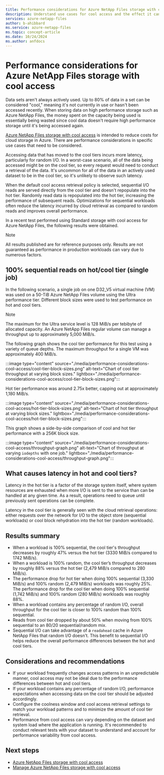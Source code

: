 ```yaml
---
title: Performance considerations for Azure NetApp Files storage with cool access
description: Understand use cases for cool access and the effect it can have on performance. 
services: azure-netapp-files
author: b-ahibbard
ms.service: azure-netapp-files
ms.topic: concept-article
ms.date: 10/24/2024
ms.author: anfdocs
---
```

# Performance considerations for Azure NetApp Files storage with cool access

Data sets aren't always actively used. Up to 80% of data in a set can be considered "cool," meaning it's not currently in use or hasn't been accessed recently. When storing data on high performance storage such as Azure NetApp Files, the money spent on the capacity being used is essentially being wasted since cool data doesn't require high performance storage until it's being accessed again. 

[Azure NetApp Files storage with cool access](cool-access-introduction.md) is intended to reduce costs for cloud storage in Azure. There are performance considerations in specific use cases that need to be considered.

Accessing data that has moved to the cool tiers incurs more latency, particularly for random I/O. In a worst-case scenario, all of the data being accessed might be on the cool tier, so every request would need to conduct a retrieval of the data. It's uncommon for all of the data in an actively used dataset to be in the cool tier, so it's unlikely to observe such latency. 

When the default cool access retrieval policy is selected, sequential I/O reads are served directly from the cool tier and doesn't repopulate into the hot tier. Randomly read data is repopulated into the hot tier, increasing the performance of subsequent reads. Optimizations for sequential workloads often reduce the latency incurred by cloud retrieval as compared to random reads and improves overall performance.  

In a recent test performed using Standard storage with cool access for Azure NetApp Files, the following results were obtained.

>[!NOTE]
>All results published are for reference purposes only. Results are not guaranteed as performance in production workloads can vary due to numerous factors.

## 100% sequential reads on hot/cool tier (single job)

In the following scenario, a single job on one D32_V5 virtual machine (VM) was used on a 50-TiB Azure NetApp Files volume using the Ultra performance tier. Different block sizes were used to test performance on hot and cool tiers.

>[!NOTE]
>The maximum for the Ultra service level is 128 MiB/s per tebibyte of allocated capacity. An Azure NetApp Files regular volume can manage a throughput up to approximately 5,000 MiB/s.

The following graph shows the cool tier performance for this test using a variety of queue depths. The maximum throughput for a single VM was approximately 400 MiB/s.

:::image type="content" source="./media/performance-considerations-cool-access/cool-tier-block-sizes.png" alt-text="Chart of cool tier throughput at varying block sizes." lightbox="./media/performance-considerations-cool-access/cool-tier-block-sizes.png":::

Hot tier performance was around 2.75x better, capping out at approximately 1,180 MiB/s.

:::image type="content" source="./media/performance-considerations-cool-access/hot-tier-block-sizes.png" alt-text="Chart of hot tier throughput at varying block sizes." lightbox="./media/performance-considerations-cool-access/hot-tier-block-sizes.png":::

This graph shows a side-by-side comparison of cool and hot tier performance with a 256K block size.

:::image type="content" source="./media/performance-considerations-cool-access/throughput-graph.png" alt-text="Chart of throughput at varying `iodepths` with one job." lightbox="./media/performance-considerations-cool-access/throughput-graph.png":::

## What causes latency in hot and cool tiers?

Latency in the hot tier is a factor of the storage system itself, where system resources are exhausted when more I/O is sent to the service than can be handled at any given time. As a result, operations need to queue until previously sent operations can be complete.

Latency in the cool tier is generally seen with the cloud retrieval operations: either requests over the network for I/O to the object store (sequential workloads) or cool block rehydration into the hot tier (random workloads).

## Results summary

- When a workload is 100% sequential, the cool tier's throughput decreases by roughly 47% versus the hot tier (3330 MiB/s compared to 1742 MiB/s).
- When a workload is 100% random, the cool tier’s throughput decreases by roughly 88% versus the hot tier (2,479 MiB/s compared to 280 MiB/s).
- The performance drop for hot tier when doing 100% sequential (3,330 MiB/s) and 100% random (2,479 MiB/s) workloads was roughly 25%. The performance drop for the cool tier when doing 100% sequential (1,742 MiB/s) and 100% random (280 MiB/s) workloads was roughly 88%.
- When a workload contains any percentage of random I/O, overall throughput for the cool tier is closer to 100% random than 100% sequential.
- Reads from cool tier dropped by about 50% when moving from 100% sequential to an 80/20 sequential/random mix.
- Sequential I/O can take advantage of a `readahead` cache in Azure NetApp Files that random I/O doesn't. This benefit to sequential I/O helps reduce the overall performance differences between the hot and cool tiers.

## Considerations and recommendations

- If your workload frequently changes access patterns in an unpredictable manner, cool access may not be ideal due to the performance differences between hot and cool tiers.
- If your workload contains any percentage of random I/O, performance expectations when accessing data on the cool tier should be adjusted accordingly.
- Configure the coolness window and cool access retrieval settings to match your workload patterns and to minimize the amount of cool tier retrieval. 
- Performance from cool access can vary depending on the dataset and system load where the application is running. It's recommended to conduct relevant tests with your dataset to understand and account for performance variability from cool access.

## Next steps
* [Azure NetApp Files storage with cool access](cool-access-introduction.md)
* [Manage Azure NetApp Files storage with cool access](manage-cool-access.md)
